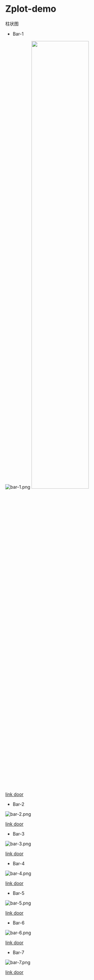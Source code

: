 # Zplot-demo

柱状图

- Bar-1

![bar-1.png](https://github.com/ISCS-GitLab/Zplot-demo/blob/main/%E6%9F%B1%E7%8A%B6%E5%9B%BE/%E6%9F%B1%E7%8A%B6%E5%9B%BE1/bar-1.png)
<img src="https://github.com/ISCS-GitLab/Zplot-demo/blob/main/%E6%9F%B1%E7%8A%B6%E5%9B%BE/%E6%9F%B1%E7%8A%B6%E5%9B%BE1/bar-1.png" width="60%" height="60%">


[link door](https://github.com/ISCS-GitLab/Zplot-demo/tree/main/%E6%9F%B1%E7%8A%B6%E5%9B%BE/%E6%9F%B1%E7%8A%B6%E5%9B%BE1)

- Bar-2

![bar-2.png](https://github.com/ISCS-GitLab/Zplot-demo/blob/main/%E6%9F%B1%E7%8A%B6%E5%9B%BE/%E6%9F%B1%E7%8A%B6%E5%9B%BE2/bar-2.png)

[link door](https://github.com/ISCS-GitLab/Zplot-demo/tree/main/%E6%9F%B1%E7%8A%B6%E5%9B%BE/%E6%9F%B1%E7%8A%B6%E5%9B%BE2)

- Bar-3

![bar-3.png](https://github.com/ISCS-GitLab/Zplot-demo/blob/main/%E6%9F%B1%E7%8A%B6%E5%9B%BE/%E6%9F%B1%E7%8A%B6%E5%9B%BE3/bar-3.png)

[link door](https://github.com/ISCS-GitLab/Zplot-demo/tree/main/%E6%9F%B1%E7%8A%B6%E5%9B%BE/%E6%9F%B1%E7%8A%B6%E5%9B%BE3)

- Bar-4

![bar-4.png](https://github.com/ISCS-GitLab/Zplot-demo/blob/main/%E6%9F%B1%E7%8A%B6%E5%9B%BE/%E6%9F%B1%E7%8A%B6%E5%9B%BE4/bar-4.png)

[link door](https://github.com/ISCS-GitLab/Zplot-demo/tree/main/%E6%9F%B1%E7%8A%B6%E5%9B%BE/%E6%9F%B1%E7%8A%B6%E5%9B%BE4)

- Bar-5

![bar-5.png](https://github.com/ISCS-GitLab/Zplot-demo/blob/main/%E6%9F%B1%E7%8A%B6%E5%9B%BE/%E6%9F%B1%E7%8A%B6%E5%9B%BE5/bar-5.png)

[link door](https://github.com/ISCS-GitLab/Zplot-demo/tree/main/%E6%9F%B1%E7%8A%B6%E5%9B%BE/%E6%9F%B1%E7%8A%B6%E5%9B%BE5)

- Bar-6

![bar-6.png](https://github.com/ISCS-GitLab/Zplot-demo/blob/main/%E6%9F%B1%E7%8A%B6%E5%9B%BE/%E6%9F%B1%E7%8A%B6%E5%9B%BE6/bar-6.png)

[link door](https://github.com/ISCS-GitLab/Zplot-demo/tree/main/%E6%9F%B1%E7%8A%B6%E5%9B%BE/%E6%9F%B1%E7%8A%B6%E5%9B%BE6)

- Bar-7

![bar-7.png](https://github.com/ISCS-GitLab/Zplot-demo/blob/main/%E6%9F%B1%E7%8A%B6%E5%9B%BE/%E6%9F%B1%E7%8A%B6%E5%9B%BE7/bar-7.png)

[link door](https://github.com/ISCS-GitLab/Zplot-demo/tree/main/%E6%9F%B1%E7%8A%B6%E5%9B%BE/%E6%9F%B1%E7%8A%B6%E5%9B%BE7)
